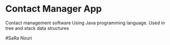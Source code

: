 # Contact Manager App

Contact management software Using Java programming language.
Used in tree and stack data structures

#SaRa Nouri
